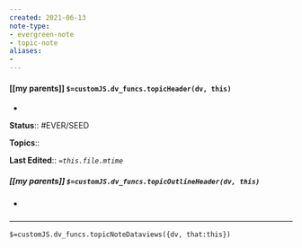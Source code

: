 ```yaml
---
created: 2021-06-13
note-type: 
- evergreen-note
- topic-note
aliases:
- 
---
```

 
#### [[my parents]] `$=customJS.dv_funcs.topicHeader(dv, this)`
- 


**Status**:: #EVER/SEED 

**Topics**::  

**Last Edited**:: *`=this.file.mtime`*

##### [[my parents]] `$=customJS.dv_funcs.topicOutlineHeader(dv, this)`
- 

### <hr class="dataviews"/>

`$=customJS.dv_funcs.topicNoteDataviews({dv, that:this})`


